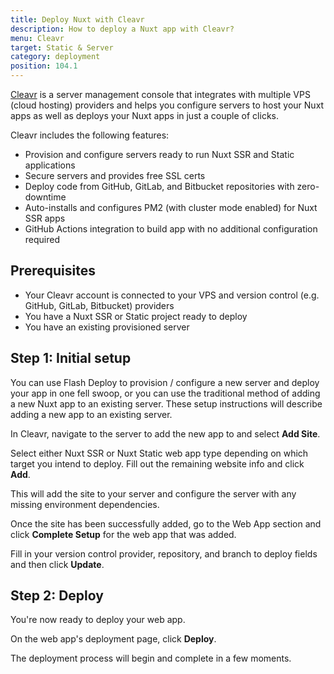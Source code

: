 ```yaml
---
title: Deploy Nuxt with Cleavr
description: How to deploy a Nuxt app with Cleavr?
menu: Cleavr
target: Static & Server
category: deployment
position: 104.1
---
```



[Cleavr](https://cleavr.io) is a server management console that integrates with multiple VPS (cloud hosting) providers and helps you configure servers to host your Nuxt apps as well as deploys your Nuxt apps in just a couple of clicks. 

Cleavr includes the following features: 

- Provision and configure servers ready to run Nuxt SSR and Static applications
- Secure servers and provides free SSL certs
- Deploy code from GitHub, GitLab, and Bitbucket repositories with zero-downtime
- Auto-installs and configures PM2 (with cluster mode enabled) for Nuxt SSR apps
- GitHub Actions integration to build app with no additional configuration required


## Prerequisites

- Your Cleavr account is connected to your VPS and version control (e.g. GitHub, GitLab, Bitbucket) providers
- You have a Nuxt SSR or Static project ready to deploy
- You have an existing provisioned server

## Step 1: Initial setup

You can use Flash Deploy to provision / configure a new server and deploy your app in one fell swoop, or you can use the traditional method of adding a new Nuxt app to an existing server. These setup instructions will describe adding a new app to an existing server. 

In Cleavr, navigate to the server to add the new app to and select **Add Site**. 

Select either Nuxt SSR or Nuxt Static web app type depending on which target you intend to deploy. Fill out the remaining website info and click **Add**. 

This will add the site to your server and configure the server with any missing environment dependencies.

Once the site has been successfully added, go to the Web App section and click **Complete Setup** for the web app that was added. 

Fill in your version control provider, repository, and branch to deploy fields and then click **Update**.

## Step 2: Deploy

You're now ready to deploy your web app. 

On the web app's deployment page, click **Deploy**.

The deployment process will begin and complete in a few moments. 
